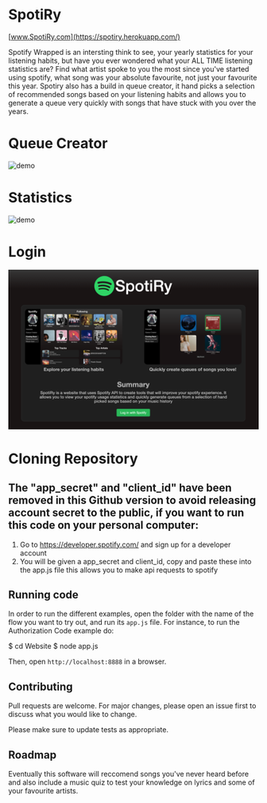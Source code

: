 # SpotiRy
[www.SpotiRy.com](https://spotiry.herokuapp.com/)

Spotify Wrapped is an intersting think to see, your yearly statistics for your listening habits, but have you ever wondered what your ALL TIME listening statistics are? Find what artist spoke to you the most since you've started using spotify, what song was your absolute favourite, not just your favourite this year. Spotiry also has a build in queue creator, it hand picks a selection of recommended songs based on your listening habits and allows you to generate a queue very quickly with songs that have stuck with you over the years.

# Queue Creator
![demo](Spotiry_Pictures/Spotiry_Queue_Creator.gif)

# Statistics
![demo](Spotiry_Pictures/Spotiry_Home_Page.gif)

# Login
![report](Spotiry_Pictures/Login_Screen.png)

# Cloning Repository
## The "app_secret" and "client_id" have been removed in this Github version to avoid releasing account secret to the public, if you want to run this code on your personal computer:

1) Go to https://developer.spotify.com/ and sign up for a developer account
2) You will be given a app_secret and client_id, copy and paste these into the app.js file this allows you to make api requests to spotify


## Running code
In order to run the different examples, open the folder with the name of the flow you want to try out, and run its `app.js` file. For instance, to run the Authorization Code example do:

$ cd Website
$ node app.js

Then, open `http://localhost:8888` in a browser.

## Contributing
Pull requests are welcome. For major changes, please open an issue first to discuss what you would like to change.

Please make sure to update tests as appropriate.

## Roadmap
Eventually this software will reccomend songs you've never heard before and also include a music quiz to test your knowledge on lyrics and some of your favourite artists.
